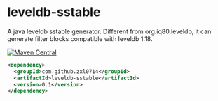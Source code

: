 # leveldb-sstable

A java leveldb sstable generator. Different from org.iq80.leveldb, it can generate filter blocks compatible with leveldb 1.18.

[![Maven Central](https://maven-badges.herokuapp.com/maven-central/com.github.zxl0714/leveldb-sstable/badge.svg)](https://maven-badges.herokuapp.com/maven-central/com.github.zxl0714/leveldb-sstable)

```xml
<dependency>
  <groupId>com.github.zxl0714</groupId>
  <artifactId>leveldb-sstable</artifactId>
  <version>0.1</version>
</dependency>
```
